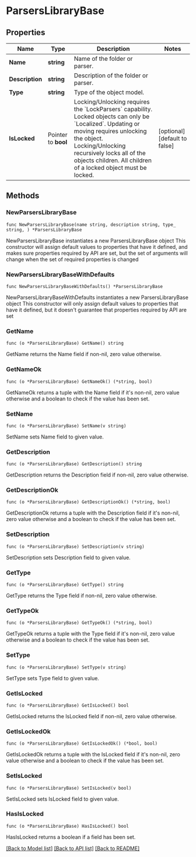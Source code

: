 # ParsersLibraryBase

## Properties

Name | Type | Description | Notes
------------ | ------------- | ------------- | -------------
**Name** | **string** | Name of the folder or parser. | 
**Description** | **string** | Description of the folder or parser. | 
**Type** | **string** | Type of the object model. | 
**IsLocked** | Pointer to **bool** | Locking/Unlocking requires the &#x60;LockParsers&#x60; capability. Locked objects can only be &#x60;Localized&#x60;. Updating or moving requires unlocking the object. Locking/Unlocking recursively locks all of the objects children. All children of a locked object must be locked. | [optional] [default to false]

## Methods

### NewParsersLibraryBase

`func NewParsersLibraryBase(name string, description string, type_ string, ) *ParsersLibraryBase`

NewParsersLibraryBase instantiates a new ParsersLibraryBase object
This constructor will assign default values to properties that have it defined,
and makes sure properties required by API are set, but the set of arguments
will change when the set of required properties is changed

### NewParsersLibraryBaseWithDefaults

`func NewParsersLibraryBaseWithDefaults() *ParsersLibraryBase`

NewParsersLibraryBaseWithDefaults instantiates a new ParsersLibraryBase object
This constructor will only assign default values to properties that have it defined,
but it doesn't guarantee that properties required by API are set

### GetName

`func (o *ParsersLibraryBase) GetName() string`

GetName returns the Name field if non-nil, zero value otherwise.

### GetNameOk

`func (o *ParsersLibraryBase) GetNameOk() (*string, bool)`

GetNameOk returns a tuple with the Name field if it's non-nil, zero value otherwise
and a boolean to check if the value has been set.

### SetName

`func (o *ParsersLibraryBase) SetName(v string)`

SetName sets Name field to given value.


### GetDescription

`func (o *ParsersLibraryBase) GetDescription() string`

GetDescription returns the Description field if non-nil, zero value otherwise.

### GetDescriptionOk

`func (o *ParsersLibraryBase) GetDescriptionOk() (*string, bool)`

GetDescriptionOk returns a tuple with the Description field if it's non-nil, zero value otherwise
and a boolean to check if the value has been set.

### SetDescription

`func (o *ParsersLibraryBase) SetDescription(v string)`

SetDescription sets Description field to given value.


### GetType

`func (o *ParsersLibraryBase) GetType() string`

GetType returns the Type field if non-nil, zero value otherwise.

### GetTypeOk

`func (o *ParsersLibraryBase) GetTypeOk() (*string, bool)`

GetTypeOk returns a tuple with the Type field if it's non-nil, zero value otherwise
and a boolean to check if the value has been set.

### SetType

`func (o *ParsersLibraryBase) SetType(v string)`

SetType sets Type field to given value.


### GetIsLocked

`func (o *ParsersLibraryBase) GetIsLocked() bool`

GetIsLocked returns the IsLocked field if non-nil, zero value otherwise.

### GetIsLockedOk

`func (o *ParsersLibraryBase) GetIsLockedOk() (*bool, bool)`

GetIsLockedOk returns a tuple with the IsLocked field if it's non-nil, zero value otherwise
and a boolean to check if the value has been set.

### SetIsLocked

`func (o *ParsersLibraryBase) SetIsLocked(v bool)`

SetIsLocked sets IsLocked field to given value.

### HasIsLocked

`func (o *ParsersLibraryBase) HasIsLocked() bool`

HasIsLocked returns a boolean if a field has been set.


[[Back to Model list]](../README.md#documentation-for-models) [[Back to API list]](../README.md#documentation-for-api-endpoints) [[Back to README]](../README.md)


